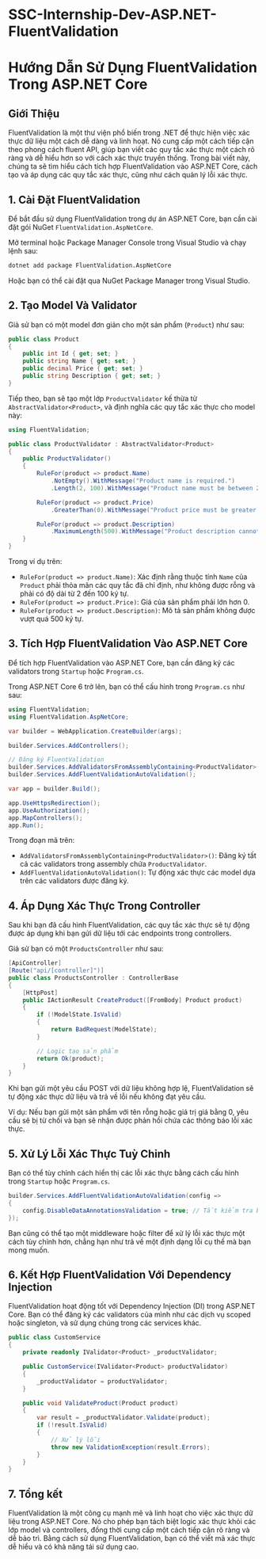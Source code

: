 # SSC-Internship-Dev-ASP.NET-FluentValidation
# Hướng Dẫn Sử Dụng FluentValidation Trong ASP.NET Core
## Giới Thiệu
FluentValidation là một thư viện phổ biến trong .NET để thực hiện việc xác thực dữ liệu một cách dễ dàng và linh hoạt. Nó cung cấp một cách tiếp cận theo phong cách fluent API, giúp bạn viết các quy tắc xác thực một cách rõ ràng và dễ hiểu hơn so với cách xác thực truyền thống. Trong bài viết này, chúng ta sẽ tìm hiểu cách tích hợp FluentValidation vào ASP.NET Core, cách tạo và áp dụng các quy tắc xác thực, cũng như cách quản lý lỗi xác thực.

## 1. Cài Đặt FluentValidation
Để bắt đầu sử dụng FluentValidation trong dự án ASP.NET Core, bạn cần cài đặt gói NuGet `FluentValidation.AspNetCore`.

Mở terminal hoặc Package Manager Console trong Visual Studio và chạy lệnh sau:

```bash
dotnet add package FluentValidation.AspNetCore
```
Hoặc bạn có thể cài đặt qua NuGet Package Manager trong Visual Studio.

## 2. Tạo Model Và Validator
Giả sử bạn có một model đơn giản cho một sản phẩm (`Product`) như sau:

```csharp
public class Product
{
    public int Id { get; set; }
    public string Name { get; set; }
    public decimal Price { get; set; }
    public string Description { get; set; }
}
```
Tiếp theo, bạn sẽ tạo một lớp `ProductValidator` kế thừa từ `AbstractValidator<Product>`, và định nghĩa các quy tắc xác thực cho model này:

```csharp
using FluentValidation;

public class ProductValidator : AbstractValidator<Product>
{
    public ProductValidator()
    {
        RuleFor(product => product.Name)
            .NotEmpty().WithMessage("Product name is required.")
            .Length(2, 100).WithMessage("Product name must be between 2 and 100 characters.");

        RuleFor(product => product.Price)
            .GreaterThan(0).WithMessage("Product price must be greater than zero.");

        RuleFor(product => product.Description)
            .MaximumLength(500).WithMessage("Product description cannot exceed 500 characters.");
    }
}
```
Trong ví dụ trên:

- `RuleFor(product => product.Name)`: Xác định rằng thuộc tính `Name` của `Product` phải thỏa mãn các quy tắc đã chỉ định, như không được rỗng và phải có độ dài từ 2 đến 100 ký tự.
- `RuleFor(product => product.Price)`: Giá của sản phẩm phải lớn hơn 0.
- `RuleFor(product => product.Description)`: Mô tả sản phẩm không được vượt quá 500 ký tự.
## 3. Tích Hợp FluentValidation Vào ASP.NET Core
Để tích hợp FluentValidation vào ASP.NET Core, bạn cần đăng ký các validators trong  `Startup` hoặc `Program.cs`.

Trong ASP.NET Core 6 trở lên, bạn có thể cấu hình trong `Program.cs` như sau:

```csharp
using FluentValidation;
using FluentValidation.AspNetCore;

var builder = WebApplication.CreateBuilder(args);

builder.Services.AddControllers();

// Đăng ký FluentValidation
builder.Services.AddValidatorsFromAssemblyContaining<ProductValidator>();
builder.Services.AddFluentValidationAutoValidation();

var app = builder.Build();

app.UseHttpsRedirection();
app.UseAuthorization();
app.MapControllers();
app.Run();
```
Trong đoạn mã trên:

- `AddValidatorsFromAssemblyContaining<ProductValidator>()`: Đăng ký tất cả các validators trong assembly chứa `ProductValidator`.
- `AddFluentValidationAutoValidation()`: Tự động xác thực các model dựa trên các validators được đăng ký.
## 4. Áp Dụng Xác Thực Trong Controller
Sau khi bạn đã cấu hình FluentValidation, các quy tắc xác thực sẽ tự động được áp dụng khi bạn gửi dữ liệu tới các endpoints trong controllers.

Giả sử bạn có một `ProductsController` như sau:

```csharp
[ApiController]
[Route("api/[controller]")]
public class ProductsController : ControllerBase
{
    [HttpPost]
    public IActionResult CreateProduct([FromBody] Product product)
    {
        if (!ModelState.IsValid)
        {
            return BadRequest(ModelState);
        }

        // Logic tạo sản phẩm
        return Ok(product);
    }
}
```
Khi bạn gửi một yêu cầu POST với dữ liệu không hợp lệ, FluentValidation sẽ tự động xác thực dữ liệu và trả về lỗi nếu không đạt yêu cầu.

Ví dụ: Nếu bạn gửi một sản phẩm với tên rỗng hoặc giá trị giá bằng 0, yêu cầu sẽ bị từ chối và bạn sẽ nhận được phản hồi chứa các thông báo lỗi xác thực.

## 5. Xử Lý Lỗi Xác Thực Tuỳ Chỉnh
Bạn có thể tùy chỉnh cách hiển thị các lỗi xác thực bằng cách cấu hình trong `Startup` hoặc `Program.cs`.

```csharp
builder.Services.AddFluentValidationAutoValidation(config =>
{
    config.DisableDataAnnotationsValidation = true; // Tắt kiểm tra bằng DataAnnotations
});
```
Bạn cũng có thể tạo một middleware hoặc filter để xử lý lỗi xác thực một cách tùy chỉnh hơn, chẳng hạn như trả về một định dạng lỗi cụ thể mà bạn mong muốn.

## 6. Kết Hợp FluentValidation Với Dependency Injection
FluentValidation hoạt động tốt với Dependency Injection (DI) trong ASP.NET Core. Bạn có thể đăng ký các validators của mình như các dịch vụ scoped hoặc singleton, và sử dụng chúng trong các services khác.

```csharp
public class CustomService
{
    private readonly IValidator<Product> _productValidator;

    public CustomService(IValidator<Product> productValidator)
    {
        _productValidator = productValidator;
    }

    public void ValidateProduct(Product product)
    {
        var result = _productValidator.Validate(product);
        if (!result.IsValid)
        {
            // Xử lý lỗi
            throw new ValidationException(result.Errors);
        }
    }
}
```
## 7. Tổng kết
FluentValidation là một công cụ mạnh mẽ và linh hoạt cho việc xác thực dữ liệu trong ASP.NET Core. Nó cho phép bạn tách biệt logic xác thực khỏi các lớp model và controllers, đồng thời cung cấp một cách tiếp cận rõ ràng và dễ bảo trì. Bằng cách sử dụng FluentValidation, bạn có thể viết mã xác thực dễ hiểu và có khả năng tái sử dụng cao.
